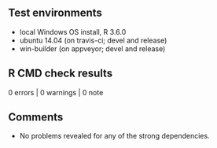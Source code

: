 ## Test environments
* local Windows OS install, R 3.6.0
* ubuntu 14.04 (on travis-ci; devel and release)
* win-builder (on appveyor; devel and release)

## R CMD check results

0 errors | 0 warnings | 0 note

## Comments

- No problems revealed for any of the strong dependencies. 
